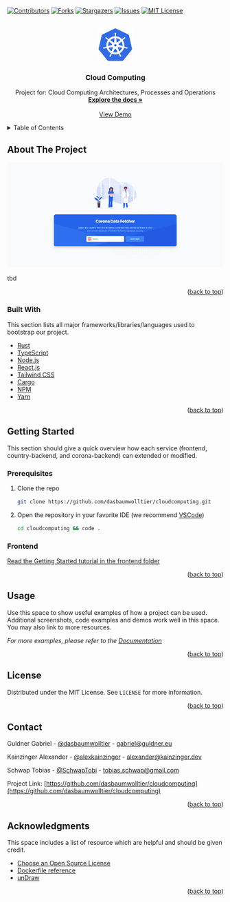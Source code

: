 <div id="top"></div>



<!-- PROJECT SHIELDS -->
<!--
*** I'm using markdown "reference style" links for readability.
*** Reference links are enclosed in brackets [ ] instead of parentheses ( ).
*** See the bottom of this document for the declaration of the reference variables
*** for contributors-url, forks-url, etc. This is an optional, concise syntax you may use.
*** https://www.markdownguide.org/basic-syntax/#reference-style-links
-->
[![Contributors][contributors-shield]][contributors-url]
[![Forks][forks-shield]][forks-url]
[![Stargazers][stars-shield]][stars-url]
[![Issues][issues-shield]][issues-url]
[![MIT License][license-shield]][license-url]



<br />
<div align="center">
  <a href="https://github.com/othneildrew/Best-README-Template">
    <img src="images/logo.png" alt="Logo" width="80" height="80">
  </a>

  <h3 align="center">Cloud Computing</h3>

  <p align="center">
    Project for: Cloud Computing Architectures, Processes and Operations
    <br />
    <a href="https://github.com/dasbaumwolltier/cloudcomputing/blob/master/DOCUMENTATION.md"><strong>Explore the docs »
    </strong></a>
    <br />
    <br />
    <a href="https://schwap.kainzinger.guldner.eu" target="_blank">View Demo</a>
    <!-- ·
    <a href="https://github.com/othneildrew/Best-README-Template/issues">Report Bug</a>
    ·
    <a href="https://github.com/othneildrew/Best-README-Template/issues">Request Feature</a> -->
  </p>
</div>



<!-- TABLE OF CONTENTS -->
<details>
  <summary>Table of Contents</summary>
  <ol>
    <li>
      <a href="#about-the-project">About The Project</a>
      <ul>
        <li><a href="#built-with">Built With</a></li>
      </ul>
    </li>
    <li>
      <a href="#getting-started">Getting Started</a>
      <ul>
        <li><a href="#prerequisites">Prerequisites</a></li>
        <li><a href="#frontend">Frontend</a></li>
      </ul>
    </li>
    <li><a href="#usage">Usage</a></li>
    <li><a href="#license">License</a></li>
    <li><a href="#contact">Contact</a></li>
    <li><a href="#acknowledgments">Acknowledgments</a></li>
  </ol>
</details>



<!-- ABOUT THE PROJECT -->
## About The Project

[![Frontend][product-screenshot]](https://schwap.kainzinger.guldner.eu)

tbd

<!-- There are many great README templates available on GitHub; however, I didn't find one that really suited my needs so I created this enhanced one. I want to create a README template so amazing that it'll be the last one you ever need -- I think this is it.

Here's why:
* Your time should be focused on creating something amazing. A project that solves a problem and helps others
* You shouldn't be doing the same tasks over and over like creating a README from scratch
* You should implement DRY principles to the rest of your life :smile:

Of course, no one template will serve all projects since your needs may be different. So I'll be adding more in the near future. You may also suggest changes by forking this repo and creating a pull request or opening an issue. Thanks to all the people have contributed to expanding this template! -->

<p align="right">(<a href="#top">back to top</a>)</p>



### Built With

This section lists all major frameworks/libraries/languages used to bootstrap our project.

* [Rust](https://www.rust-lang.org/)
* [TypeScript](https://www.typescriptlang.org/)
* [Node.js](https://nodejs.org/)
* [React.js](https://reactjs.org/)
* [Tailwind CSS](https://tailwindcss.com/)
* [Cargo](https://crates.io/)
* [NPM](https://www.npmjs.com/)
* [Yarn](https://yarnpkg.com/)

<p align="right">(<a href="#top">back to top</a>)</p>



<!-- GETTING STARTED -->
## Getting Started

This section should give a quick overview how each service (frontend, country-backend, and corona-backend) can extended or modified.

### Prerequisites

1. Clone the repo
   ```sh
   git clone https://github.com/dasbaumwolltier/cloudcomputing.git
   ```

2. Open the repository in your favorite IDE (we recommend [VSCode](https://code.visualstudio.com/))
   ```sh
   cd cloudcomputing && code .
   ```


### Frontend

[Read the Getting Started tutorial in the frontend folder](frontend/README.md)


<p align="right">(<a href="#top">back to top</a>)</p>



<!-- USAGE EXAMPLES -->
## Usage

Use this space to show useful examples of how a project can be used. Additional screenshots, code examples and demos work well in this space. You may also link to more resources.

_For more examples, please refer to the [Documentation](https://github.com/dasbaumwolltier/cloudcomputing/blob/master/DOCUMENTATION.md)_

<p align="right">(<a href="#top">back to top</a>)</p>


<!-- LICENSE -->
## License

Distributed under the MIT License. See `LICENSE` for more information.

<p align="right">(<a href="#top">back to top</a>)</p>



<!-- CONTACT -->
## Contact

Guldner Gabriel - [@dasbaumwolltier](https://github.com/dasbaumwolltier) - gabriel@guldner.eu

Kainzinger Alexander - [@alexkainzinger](https://github.com/alexkainzinger) - alexander@kainzinger.dev

Schwap Tobias - [@SchwapTobi](https://github.com/SchwapTobi) - tobias.schwap@gmail.com

Project Link: [https://github.com/dasbaumwolltier/cloudcomputing](https://github.com/dasbaumwolltier/cloudcomputing)

<p align="right">(<a href="#top">back to top</a>)</p>



<!-- ACKNOWLEDGMENTS -->
## Acknowledgments

This space includes a list of resource which are helpful and should be given credit.

* [Choose an Open Source License](https://choosealicense.com)
* [Dockerfile reference](https://docs.docker.com/engine/reference/builder/)
* [unDraw](https://undraw.co/)

<p align="right">(<a href="#top">back to top</a>)</p>



<!-- MARKDOWN LINKS & IMAGES -->
<!-- https://www.markdownguide.org/basic-syntax/#reference-style-links -->
[contributors-shield]: https://img.shields.io/github/contributors/dasbaumwolltier/cloudcomputing.svg?style=for-the-badge
[contributors-url]: https://github.com/dasbaumwolltier/cloudcomputing/graphs/contributors
[forks-shield]: https://img.shields.io/github/forks/dasbaumwolltier/cloudcomputing.svg?style=for-the-badge
[forks-url]: https://github.com/dasbaumwolltier/cloudcomputing/network/members
[stars-shield]: https://img.shields.io/github/stars/dasbaumwolltier/cloudcomputing.svg?style=for-the-badge
[stars-url]: https://github.com/dasbaumwolltier/cloudcomputing/stargazers
[issues-shield]: https://img.shields.io/github/issues/dasbaumwolltier/cloudcomputing.svg?style=for-the-badge
[issues-url]: https://github.com/dasbaumwolltier/cloudcomputing/issues
[license-shield]: https://img.shields.io/github/license/dasbaumwolltier/cloudcomputing.svg?style=for-the-badge
[license-url]: https://github.com/dasbaumwolltier/cloudcomputing/blob/master/LICENSE
[product-screenshot]: images/frontend.png